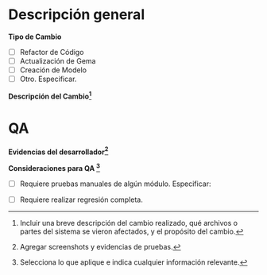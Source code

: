 # Descripción general

**Tipo de Cambio**
- [ ] Refactor de Código
- [ ] Actualización de Gema
- [ ] Creación de Modelo
- [ ] Otro. Especificar.

**Descripción del Cambio[^1]**



# QA
**Evidencias del desarrollador[^2]**

**Consideraciones para QA [^3]**
- [ ] Requiere pruebas manuales de algún módulo. Especificar: 
- [ ] Requiere realizar regresión completa.



[^1]: Incluir una breve descripción del cambio realizado, qué archivos o partes del sistema se vieron afectados, y el propósito del cambio.
[^2]: Agregar screenshots y evidencias de pruebas.
[^3]: Selecciona lo que aplique e indica cualquier información relevante.

